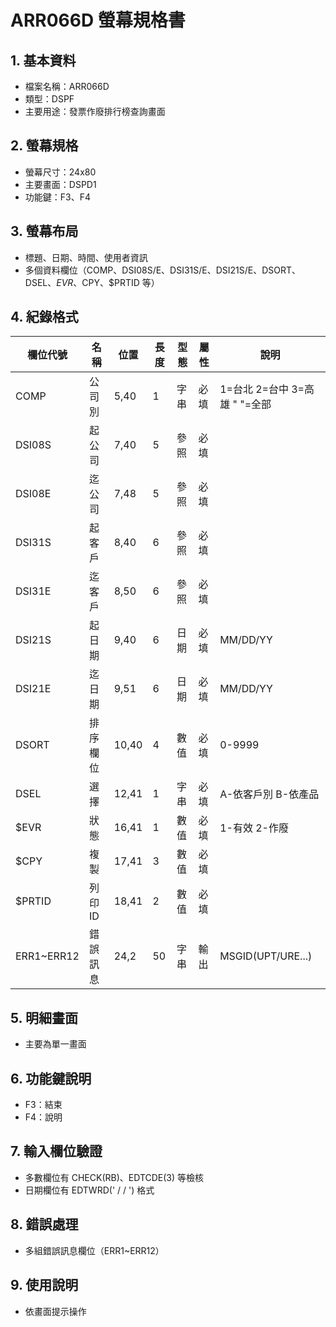 # ARR066D 螢幕規格書

## 1. 基本資料
- 檔案名稱：ARR066D
- 類型：DSPF
- 主要用途：發票作廢排行榜查詢畫面

## 2. 螢幕規格
- 螢幕尺寸：24x80
- 主要畫面：DSPD1
- 功能鍵：F3、F4

## 3. 螢幕布局
- 標題、日期、時間、使用者資訊
- 多個資料欄位（COMP、DSI08S/E、DSI31S/E、DSI21S/E、DSORT、DSEL、$EVR、$CPY、$PRTID 等）

## 4. 紀錄格式
| 欄位代號 | 名稱 | 位置 | 長度 | 型態 | 屬性 | 說明 |
|----------|------|------|------|------|------|------|
| COMP     | 公司別|5,40 | 1    | 字串 | 必填 | 1=台北 2=台中 3=高雄 " "=全部 |
| DSI08S   | 起公司|7,40 | 5    | 參照 | 必填 |      |
| DSI08E   | 迄公司|7,48 | 5    | 參照 | 必填 |      |
| DSI31S   | 起客戶|8,40 | 6    | 參照 | 必填 |      |
| DSI31E   | 迄客戶|8,50 | 6    | 參照 | 必填 |      |
| DSI21S   | 起日期|9,40 | 6    | 日期 | 必填 | MM/DD/YY |
| DSI21E   | 迄日期|9,51 | 6    | 日期 | 必填 | MM/DD/YY |
| DSORT    | 排序欄位|10,40| 4    | 數值 | 必填 | 0-9999 |
| DSEL     | 選擇 |12,41| 1    | 字串 | 必填 | A-依客戶別 B-依產品 |
| $EVR     | 狀態 |16,41| 1    | 數值 | 必填 | 1-有效 2-作廢 |
| $CPY     | 複製 |17,41| 3    | 數值 | 必填 |      |
| $PRTID   | 列印ID|18,41| 2    | 數值 | 必填 |      |
| ERR1~ERR12| 錯誤訊息|24,2| 50   | 字串 | 輸出 | MSGID(UPT/URE...) |

## 5. 明細畫面
- 主要為單一畫面

## 6. 功能鍵說明
- F3：結束
- F4：說明

## 7. 輸入欄位驗證
- 多數欄位有 CHECK(RB)、EDTCDE(3) 等檢核
- 日期欄位有 EDTWRD('  /  /  ') 格式

## 8. 錯誤處理
- 多組錯誤訊息欄位（ERR1~ERR12）

## 9. 使用說明
- 依畫面提示操作 